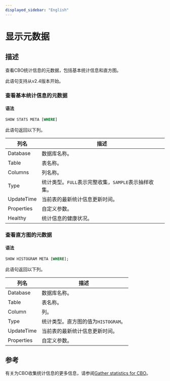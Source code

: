 ```yaml
---
displayed_sidebar: "English"
---
```


# 显示元数据

## 描述

查看CBO统计信息的元数据，包括基本统计信息和直方图。

此语句支持从v2.4版本开始。

### 查看基本统计信息的元数据

#### 语法

```SQL
SHOW STATS META [WHERE]
```

此语句返回以下列。

| **列名**    | **描述**                           |
| ----------- | -------------------------------- |
| Database    | 数据库名称。                       |
| Table       | 表名称。                           |
| Columns     | 列名称。                          |
| Type        | 统计类型。`FULL`表示完整收集，`SAMPLE`表示抽样收集。 |
| UpdateTime  | 当前表的最新统计信息更新时间。    |
| Properties  | 自定义参数。                       |
| Healthy     | 统计信息的健康状况。               |

### 查看直方图的元数据

#### 语法

```SQL
SHOW HISTOGRAM META [WHERE];
```

此语句返回以下列。

| **列名**    | **描述**                           |
| ----------- | -------------------------------- |
| Database    | 数据库名称。                       |
| Table       | 表名称。                           |
| Column      | 列。                              |
| Type        | 统计类型。直方图的值为`HISTOGRAM`。|
| UpdateTime  | 当前表的最新统计信息更新时间。    |
| Properties  | 自定义参数。                       |

## 参考

有关为CBO收集统计信息的更多信息，请参阅[Gather statistics for CBO](../../../using_starrocks/Cost_based_optimizer.md)。